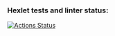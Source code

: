 ### Hexlet tests and linter status:
[![Actions Status](https://github.com/usernaimandrey/frontend-project-lvl2/workflows/hexlet-check/badge.svg)](https://github.com/usernaimandrey/frontend-project-lvl2/actions)